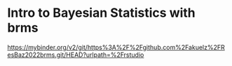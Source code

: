 # Intro to Bayesian Statistics with brms

https://mybinder.org/v2/git/https%3A%2F%2Fgithub.com%2Fakuelz%2FResBaz2022brms.git/HEAD?urlpath=%2Frstudio


